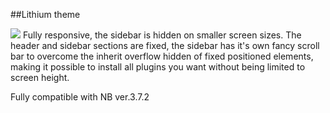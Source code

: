 ##Lithium theme

<img src="https://dl.dropboxusercontent.com/u/26469456/lithium.png">
Fully responsive, the sidebar is hidden on smaller screen sizes. The header and sidebar sections are fixed, the sidebar has it's own fancy scroll bar to overcome the inherit overflow hidden of fixed positioned elements, making it possible to install all plugins you want without being limited to screen height.

Fully compatible with NB ver.3.7.2